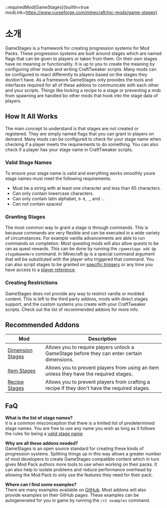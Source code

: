 ::requiredMod[GameStages]{builtIn=true modLink=https://www.curseforge.com/minecraft/mc-mods/game-stages}

# 소개
GameStages is a framework for creating progression systems for Mod Packs. These progression systems are built around stages which are named flags that can be given to players or taken from them. On their own stages have no meaning or functionality. It is up to you to create the meaning by configuring other mods and writing CraftTweaker scripts. Many mods can be configured to react differently to players based on the stages they do/don't have. As a framework GameStages only provides the tools and interfaces required for all of these addons to communicate with each other and your scripts. Things like locking a recipe to a stage or preventing a mob from spawning are handled bo other mods that hook into the stage data of players.

## How It All Works
The main concept to understand is that stages are not created or registered. They are simply named flags that you can grant to players on demand. Many mods can be configured to check for your stage name when checking if a player meets the requirements to do something. You can also check if a player has your stage name in CraftTweaker scripts.

### Valid Stage Names
To ensure your stage name is valid and everything works smoothly youre stage names must meet the following requirements.
- Must be a string with at least one character and less than 65 characters.
- Can only contain lowercase characters.
- Can only contain latin alphabet, `0-9`, `_`, and `:`.
- Can not contain spaces!

### Granting Stages
The most common way to grant a stage is through commands. This is because commands are very flexible and can be executed in a wide variety of circumstances. For example vanilla advancements are able to run commands on completion. Most questing mods will also allow quests to be ran as quest rewards. This can be done by running the `/gamestage add @p stageNameHere` command. In Minecraft `@p` is a special command argument that will be substituted with the player who triggered that command. You can also script stages to be granted on [specific triggers](/mods/GameStages/StageHelper) or any time you have access to a [player reference](/mods/GameStages/PlayerStages).

### Creating Restrictions
GameStages does not provide any way to restrict vanilla or modded content. This is left to the third party addons, mods with direct stages support, and the custom systems you create with your CraftTweaker scripts. Check out the list of recommended addons for more info.

## Recommended Addons
| Mod                                                                               | Description                                                                                  |
| --------------------------------------------------------------------------------- | -------------------------------------------------------------------------------------------- |
| [Dimension Stages](https://www.curseforge.com/minecraft/mc-mods/dimension-stages) | Allows you to require players unlock a GameStage before they can enter certain dimensions.   |
| [Item Stages](https://www.curseforge.com/minecraft/mc-mods/item-stages)           | Allows you to prevent players from using an item unless they have the required stages.       |
| [Recipe Stages](https://www.curseforge.com/minecraft/mc-mods/recipe-stages)       | Allows you to prevent players from crafting a recipe if they don't have the required stages. |

## FaQ

**What is the list of stage names?**  
It is a common misconception that there is a limited list of predetermined stage names. You are free to use any name you wish as long as it follows the rules for being a [valid stage name](/mods/GameStages/Introduction#valid-stage-names).

**Why are all these addons needed?**  
GameStages is an open source standard for creating these kinds of progression systems. Splitting things up in this way allows a greater number of mod developers to create GameStages compatible content which in turn gives Mod Pack authors more tools to use when working on their packs. It can also help to isolate problems and reduce performance overhead by allowing the Mod Pack to only use the features they need for their pack.

**Where can I find some examples?**  
There are many examples available on [GitHub](https://github.com/Darkhax-Minecraft/Game-Stages/tree/1.16.5/src/main/resources/data/gamestages/scripts/gamestages). Most addons will also provide examples on their GitHub pages. These examples can be autogenerated for you in game by running the `/ct examples` command. 
